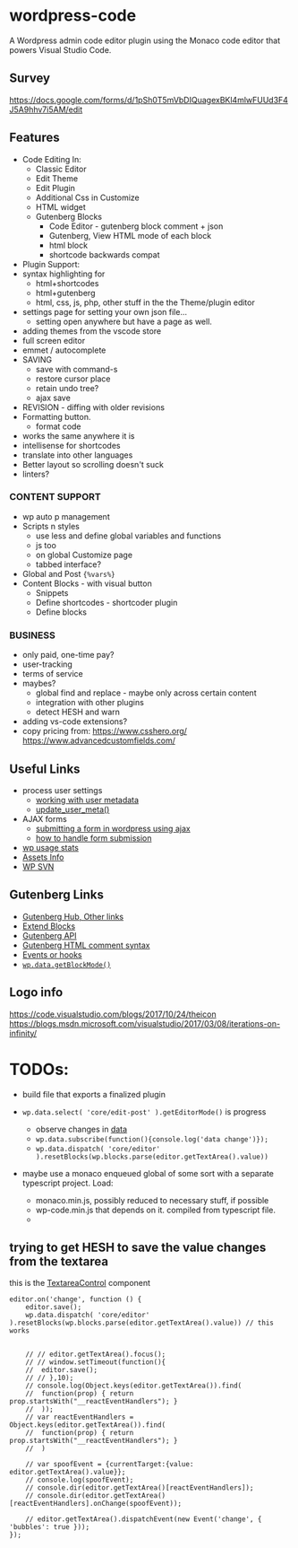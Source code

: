 # wordpress-code
A Wordpress admin code editor plugin using the Monaco code editor that powers Visual Studio Code.

## Survey
https://docs.google.com/forms/d/1pSh0T5mVbDIQuagexBKl4mlwFUUd3F4J5A9hhv7i5AM/edit

## Features
- Code Editing In:
	- Classic Editor
	- Edit Theme
	- Edit Plugin
	- Additional Css in Customize
	- HTML widget
	- Gutenberg Blocks
		- Code Editor - gutenberg block comment + json
		- Gutenberg, View HTML mode of each block
		- html block
		- shortcode backwards compat
- Plugin Support:
- syntax highlighting for 
	- html+shortcodes 
	- html+gutenberg
	- html, css, js, php, other stuff in the the Theme/plugin editor
- settings page for setting your own json file... 
	- setting open anywhere but have a page as well.
- adding themes from the vscode store 
- full screen editor 
- emmet / autocomplete
- SAVING
	- save with command-s
	- restore cursor place
	- retain undo tree?
	- ajax save
- REVISION - diffing with older revisions
- Formatting button.
	- format code 
- works the same anywhere it is
- intellisense for shortcodes
- translate into other languages
- Better layout so scrolling doesn't suck
- linters?
### CONTENT SUPPORT
- wp auto p management
- Scripts n styles
	- use less and define global variables and functions
	- js too
	- on global Customize page
	- tabbed interface?
- Global and Post `{%vars%}`
- Content Blocks - with visual button
	- Snippets
	- Define shortcodes - shortcoder plugin
	- Define blocks
### BUSINESS
- only paid, one-time pay?
- user-tracking
- terms of service
- maybes?
	- global find and replace - maybe only across certain content
	- integration with other plugins
	- detect HESH and warn
- adding vs-code extensions?
- copy pricing from:
	https://www.csshero.org/
	https://www.advancedcustomfields.com/


## Useful Links
- process user settings
	- [working with user metadata](https://developer.wordpress.org/plugins/users/working-with-user-metadata/)
	- [update_user_meta()](https://codex.wordpress.org/Function_Reference/update_user_meta)
- AJAX forms
	- [submitting a form in wordpress using ajax](https://teamtreehouse.com/community/submitting-a-form-in-wordpress-using-ajax)
	- [how to handle form submission](http://wordpress.stackexchange.com/questions/60758/how-to-handle-form-submission)
- [wp usage stats](https://wordpress.org/about/stats/)
- [Assets Info](https://developer.wordpress.org/plugins/wordpress-org/plugin-assets/)
- [WP SVN](https://developer.wordpress.org/plugins/wordpress-org/how-to-use-subversion/)


## Gutenberg Links
- [Gutenberg Hub, Other links](http://gutenberghub.com/gutenberg-developer-guide/)
- [Extend Blocks](https://wordpress.org/gutenberg/handbook/extensibility/extending-blocks/)
- [Gutenberg API](https://wordpress.org/gutenberg/handbook/)
- [Gutenberg HTML comment syntax](https://wordpress.org/gutenberg/handbook/language/#the-anatomy-of-a-serialized-block)
- [Events or hooks](https://wordpress.org/gutenberg/handbook/extensibility/extending-editor/)
- [`wp.data.getBlockMode()`](https://wordpress.org/gutenberg/handbook/designers-developers/developers/data/data-core-editor/#getblockmode)


## Logo info
https://code.visualstudio.com/blogs/2017/10/24/theicon
https://blogs.msdn.microsoft.com/visualstudio/2017/03/08/iterations-on-infinity/


# TODOs:
- build file that exports a finalized plugin
- `wp.data.select( 'core/edit-post' ).getEditorMode()` is progress
	- observe changes in [data](https://github.com/WordPress/gutenberg/issues/4674#issuecomment-404587928)
	- `wp.data.subscribe(function(){console.log('data change')});`
	- `wp.data.dispatch( 'core/editor' ).resetBlocks(wp.blocks.parse(editor.getTextArea().value))`

- maybe use a monaco enqueued global of some sort with a separate typescript project. Load:
	- monaco.min.js, possibly reduced to necessary stuff, if possible
	- wp-code.min.js that depends on it. compiled from typescript file.
	- 

## trying to get HESH to save the value changes from the textarea
this is the [TextareaControl](https://wordpress.org/gutenberg/handbook/designers-developers/developers/components/textarea-control/) component
```JS
editor.on('change', function () { 
	editor.save(); 
	wp.data.dispatch( 'core/editor' ).resetBlocks(wp.blocks.parse(editor.getTextArea().value)) // this works


	// // editor.getTextArea().focus();
	// // window.setTimeout(function(){
	// 	editor.save(); 
	// // },10);
	// console.log(Object.keys(editor.getTextArea()).find(
	// 	function(prop) { return prop.startsWith("__reactEventHandlers"); }
	// 	));
	// var reactEventHandlers = Object.keys(editor.getTextArea()).find(
	// 	function(prop) { return prop.startsWith("__reactEventHandlers"); }
	// 	)
		
	// var spoofEvent = {currentTarget:{value: editor.getTextArea().value}};
	// console.log(spoofEvent);
	// console.dir(editor.getTextArea()[reactEventHandlers]);
	// console.dir(editor.getTextArea()[reactEventHandlers].onChange(spoofEvent));
	
	// editor.getTextArea().dispatchEvent(new Event('change', { 'bubbles': true }));
});
```
